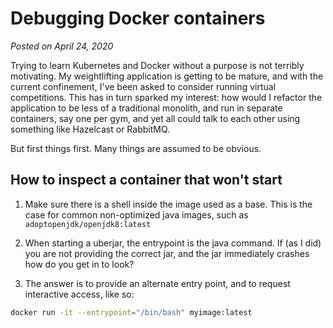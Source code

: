 # Debugging Docker containers

*Posted on April 24, 2020*

Trying to learn Kubernetes and Docker without a purpose is not terribly motivating. My weightlifting application is getting to be mature, and with the current confinement, I've been asked to consider running virtual competitions. This has in turn sparked my interest: how would I refactor the application to be less of a traditional monolith, and run in separate containers, say one per gym, and yet all could talk to each other using something like Hazelcast or RabbitMQ.

But first things first. Many things are assumed to be obvious.

## How to inspect a container that won't start

1. Make sure there is a shell inside the image used as a base. This is the case for common non-optimized java images, such as `adoptopenjdk/openjdk8:latest`

2. When starting a uberjar, the entrypoint is the java command. If (as I did) you are not providing the correct jar, and the jar immediately crashes how do you get in to look?

3. The answer is to provide an alternate entry point, and to request interactive access, like so:

```bash
docker run -it --entrypoint="/bin/bash" myimage:latest
```